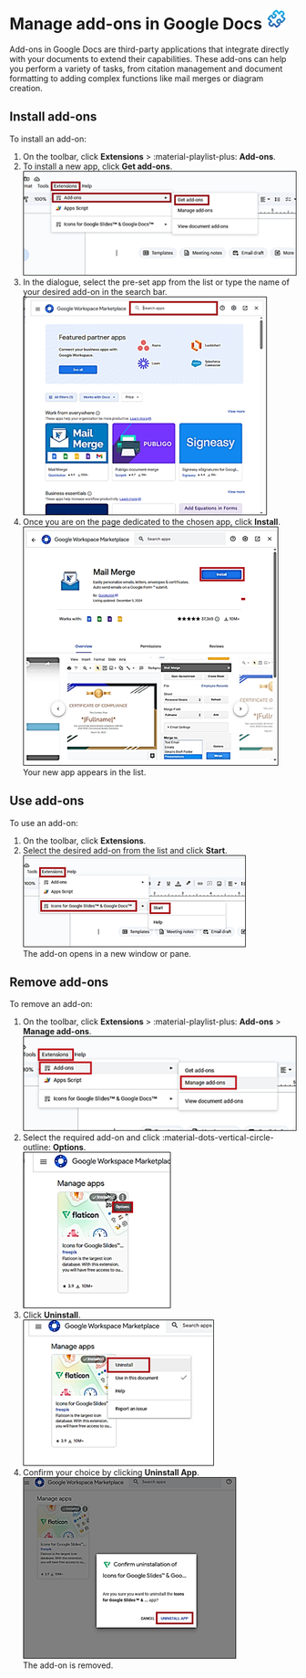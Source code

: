 # **Manage add-ons in Google Docs**  ![](img/addon.png)

Add-ons in Google Docs are third-party applications that integrate directly with your documents to extend their capabilities. These add-ons can help you perform a variety of tasks, from citation management and document formatting to adding complex functions like mail merges or diagram creation. 

## **Install add-ons**

To install an add-on:

1. On the toolbar, click **Extensions** > :material-playlist-plus: **Add-ons**. 
2. To install a new app, click **Get add-ons**.  
    ![](img/add1.png)      
3. In the dialogue, select the pre-set app from the list or type the name of your desired add-on in the search bar.  
    ![](img/add3.png)    
4. Once you are on the page dedicated to the chosen app, click **Install**.  
    ![](img/add2.png)  
Your new app appears in the list.

## **Use add-ons**

To use an add-on:

1. On the toolbar, click **Extensions**.  
2. Select the desired add-on from the list and click **Start**.  
    ![](img/add4.png)  
The add-on opens in a new window or pane.

## **Remove add-ons**

To remove an add-on:  

1. On the toolbar, click **Extensions** > :material-playlist-plus: **Add-ons** > **Manage add-ons**.  
    ![](img/add6.png)  
2. Select the required add-on and click :material-dots-vertical-circle-outline: **Options**.  
    ![](img/add5.png)   
3. Click **Uninstall**.  
    ![](img/add7.png)     
4. Confirm your choice by clicking **Uninstall App**.  
    ![](img/add8.png)  
The add-on is removed. 


